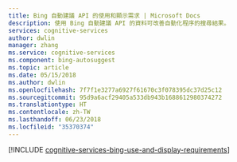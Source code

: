 ```yaml
---
title: Bing 自動建議 API 的使用和顯示需求 | Microsoft Docs
description: 使用 Bing 自動建議 API 的資料可改善自動化程序的搜尋結果。
services: cognitive-services
author: dwlin
manager: zhang
ms.service: cognitive-services
ms.component: bing-autosuggest
ms.topic: article
ms.date: 05/15/2018
ms.author: dwlin
ms.openlocfilehash: 7f7f1e3277a6927f61670c3f078395dc37d25c12
ms.sourcegitcommit: 95d9a6acf29405a533db943b1688612980374272
ms.translationtype: HT
ms.contentlocale: zh-TW
ms.lasthandoff: 06/23/2018
ms.locfileid: "35370374"
---
```

[!INCLUDE [cognitive-services-bing-use-and-display-requirements](../../../includes/cognitive-services-bing-use-and-display-requirements.md)]
